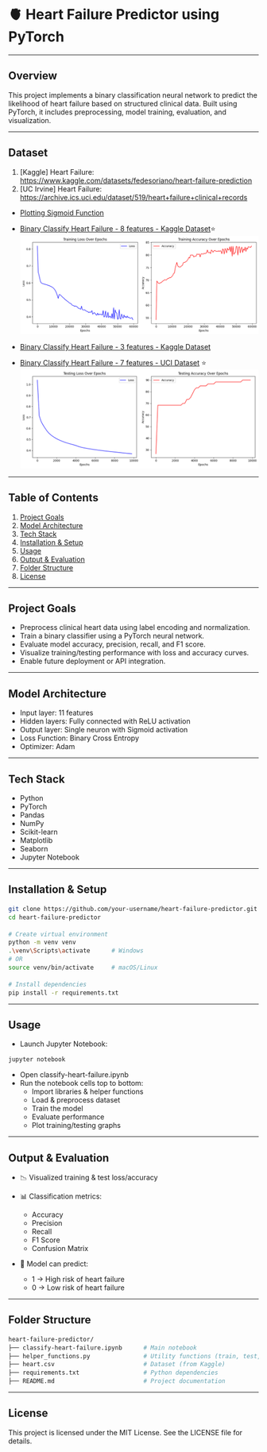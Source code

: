 # 🫀 Heart Failure Predictor using PyTorch

---

## Overview  
This project implements a binary classification neural network to predict the likelihood of heart failure based on structured clinical data. Built using PyTorch, it includes preprocessing, model training, evaluation, and visualization.

---

## Dataset

1. [Kaggle] Heart Failure:  
<https://www.kaggle.com/datasets/fedesoriano/heart-failure-prediction>
2. [UC Irvine] Heart Failure:  
<https://archive.ics.uci.edu/dataset/519/heart+failure+clinical+records>

- [Plotting Sigmoid Function](./sigmoid-function.ipynb)
  
- [Binary Classify Heart Failure - 8 features - Kaggle Dataset](./classify-heart-failure.ipynb)⭐
![plot 1](image.png)

- [Binary Classify Heart Failure - 3 features - Kaggle Dataset](./classify-heart-failure-2.ipynb)
  
- [Binary Classify Heart Failure - 7 features - UCI Dataset](./class-heart-failure-ds-2.ipynb) ⭐
![alt text](image-1.png)

---

## Table of Contents  
1. [Project Goals](#project-goals)  
2. [Model Architecture](#model-architecture)  
3. [Tech Stack](#tech-stack)  
4. [Installation & Setup](#installation--setup)  
5. [Usage](#usage)  
6. [Output & Evaluation](#output--evaluation)  
7. [Folder Structure](#folder-structure)  
8. [License](#license)

---

## Project Goals  
- Preprocess clinical heart data using label encoding and normalization.  
- Train a binary classifier using a PyTorch neural network.  
- Evaluate model accuracy, precision, recall, and F1 score.  
- Visualize training/testing performance with loss and accuracy curves.  
- Enable future deployment or API integration.

---

## Model Architecture  
- Input layer: 11 features  
- Hidden layers: Fully connected with ReLU activation  
- Output layer: Single neuron with Sigmoid activation  
- Loss Function: Binary Cross Entropy  
- Optimizer: Adam  

---

## Tech Stack  
- Python  
- PyTorch  
- Pandas  
- NumPy  
- Scikit-learn  
- Matplotlib  
- Seaborn  
- Jupyter Notebook

---

## Installation & Setup  

```bash
git clone https://github.com/your-username/heart-failure-predictor.git
cd heart-failure-predictor

# Create virtual environment
python -m venv venv
.\venv\Scripts\activate      # Windows
# OR
source venv/bin/activate     # macOS/Linux

# Install dependencies
pip install -r requirements.txt
```
---

## Usage

- Launch Jupyter Notebook:
```bash
jupyter notebook
```
- Open classify-heart-failure.ipynb
- Run the notebook cells top to bottom:
    - Import libraries & helper functions
    - Load & preprocess dataset
    - Train the model
    - Evaluate performance
    - Plot training/testing graphs

---

## Output & Evaluation

- 📉 Visualized training & test loss/accuracy
- 📊 Classification metrics:
    - Accuracy
    - Precision
    - Recall
    - F1 Score
    - Confusion Matrix

- 🧠 Model can predict:
    - 1 → High risk of heart failure
    - 0 → Low risk of heart failure

---

## Folder Structure

```bash
heart-failure-predictor/
├── classify-heart-failure.ipynb      # Main notebook
├── helper_functions.py               # Utility functions (train, test, plot)
├── heart.csv                         # Dataset (from Kaggle)
├── requirements.txt                  # Python dependencies
├── README.md                         # Project documentation
```

---

## License

This project is licensed under the MIT License.
See the LICENSE file for details.

